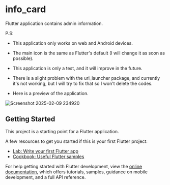 # info_card
Flutter application contains admin information.

P.S:

- This application only works on web and Android devices.

- The main icon is the same as Flutter's default (I will change it as soon as possible).

- This application is only a test, and it will improve in the future.

- There is a slight problem with the url_launcher package, and currently it's not working, but I will try to fix that so I won't delete the codes.

- Here is a preview of the application.

![Screenshot 2025-02-09 234920](https://github.com/user-attachments/assets/649424d4-4031-4a44-a83f-7e9c77eab8bd)


## Getting Started

This project is a starting point for a Flutter application.

A few resources to get you started if this is your first Flutter project:

- [Lab: Write your first Flutter app](https://docs.flutter.dev/get-started/codelab)
- [Cookbook: Useful Flutter samples](https://docs.flutter.dev/cookbook)

For help getting started with Flutter development, view the
[online documentation](https://docs.flutter.dev/), which offers tutorials,
samples, guidance on mobile development, and a full API reference.
